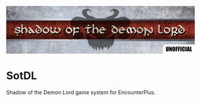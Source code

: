 ![SOTDL Game System Encounter+](images/sotdl_banner.png)

# SotDL
 Shadow of the Demon Lord game system for EncounterPlus.
